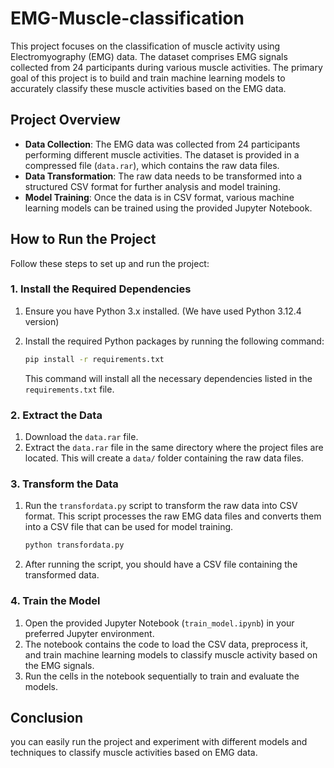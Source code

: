 # EMG-Muscle-classification

This project focuses on the classification of muscle activity using Electromyography (EMG) data. The dataset comprises EMG signals collected from 24 participants during various muscle activities. The primary goal of this project is to build and train machine learning models to accurately classify these muscle activities based on the EMG data.

## Project Overview

- **Data Collection**: The EMG data was collected from 24 participants performing different muscle activities. The dataset is provided in a compressed file (`data.rar`), which contains the raw data files.
- **Data Transformation**: The raw data needs to be transformed into a structured CSV format for further analysis and model training.
- **Model Training**: Once the data is in CSV format, various machine learning models can be trained using the provided Jupyter Notebook.

## How to Run the Project

Follow these steps to set up and run the project:

### 1. Install the Required Dependencies

1. Ensure you have Python 3.x installed. (We have used Python 3.12.4 version)
2. Install the required Python packages by running the following command:

   ```bash
   pip install -r requirements.txt
   ```

   This command will install all the necessary dependencies listed in the `requirements.txt` file.

### 2. Extract the Data

1. Download the `data.rar` file.
2. Extract the `data.rar` file in the same directory where the project files are located. This will create a `data/` folder containing the raw data files.

### 3. Transform the Data

1. Run the `transfordata.py` script to transform the raw data into CSV format. This script processes the raw EMG data files and converts them into a CSV file that can be used for model training.
   
   ```bash
   python transfordata.py
   ```

2. After running the script, you should have a CSV file containing the transformed data.

### 4. Train the Model

1. Open the provided Jupyter Notebook (`train_model.ipynb`) in your preferred Jupyter environment.
2. The notebook contains the code to load the CSV data, preprocess it, and train machine learning models to classify muscle activity based on the EMG signals.
3. Run the cells in the notebook sequentially to train and evaluate the models.

## Conclusion

you can easily run the project and experiment with different models and techniques to classify muscle activities based on EMG data.
```

